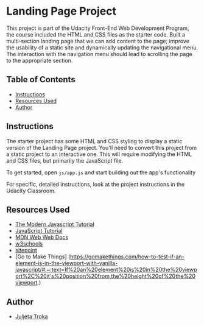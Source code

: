 # Landing Page Project

This project is part of the Udacity Front-End Web Development Program, the course included the HTML and CSS files as the starter code. Built a multi-section landing page that we can add content to the page; improve the usability of a static site and dynamically updating the navigational menu. The interaction with the navigation menu should lead to scrolling the page to the appropriate section.

## Table of Contents

- [Instructions](#instructions)
- [Resources Used](#ResourcesUsed)
- [Author](#author)

## Instructions

The starter project has some HTML and CSS styling to display a static version of the Landing Page project. You'll need to convert this project from a static project to an interactive one. This will require modifying the HTML and CSS files, but primarily the JavaScript file.

To get started, open `js/app.js` and start building out the app's functionality

For specific, detailed instructions, look at the project instructions in the Udacity Classroom.

## Resources Used 

- [The Modern Javascript Tutorial](https://javascript.info/)
- [JavaScript Tutorial](https://www.javascripttutorial.net/)
- [MDN Web Web Docs](https://developer.mozilla.org/en-US/)
- [w3schools](https://www.w3schools.com/)
- [sitepoint](https://www.sitepoint.com/use-html5-data-attributes/)
- [Go to Make Things] (https://gomakethings.com/how-to-test-if-an-element-is-in-the-viewport-with-vanilla-javascript/#:~:text=If%20an%20element%20is%20in%20the%20viewport%2C%20it's%20position%20from,the%20height%20of%20the%20viewport.)


## Author
* [Juljeta Troka](www.linkedin.com/in/juljetatroka)
